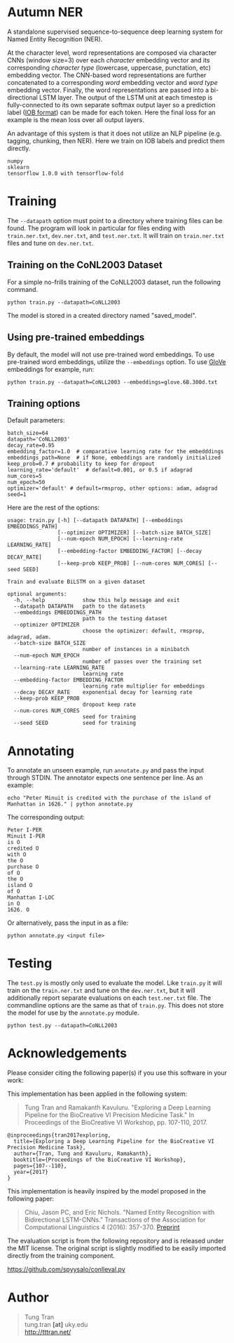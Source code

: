 # Autumn NER

A standalone supervised sequence-to-sequence deep learning system for Named Entity Recognition (NER). 

At the character level, word representations are composed via character CNNs (window size=3) over each *character* embedding vector and its corresponding *character type* (lowercase, uppercase, punctation, etc) embedding vector. The CNN-based word representations are further concatenated to a corresponding *word* embedding vector and *word type* embedding vector. Finally, the word representations are passed into a bi-directional LSTM layer. The output of the LSTM unit at each timestep is fully-connected to its own separate softmax output layer so a prediction label ([IOB format](https://en.wikipedia.org/wiki/Inside_Outside_Beginning)) can be made for each token. Here the final loss for an example is the mean loss over all output layers.

An advantage of this system is that it does not utilize an NLP pipeline (e.g. tagging, chunking, then NER). Here we train on IOB labels and predict them directly.

~~~
numpy
sklearn
tensorflow 1.0.0 with tensorflow-fold
~~~

# Training

The `--datapath` option must point to a directory where training files can be found. The program will look in particular for files ending with `train.ner.txt`, `dev.ner.txt`, and `test.ner.txt`. It will train on `train.ner.txt` files and tune on `dev.ner.txt`. 

## Training on the CoNL2003 Dataset

For a simple no-frills training of the CoNLL2003 dataset, run the following command.

`python train.py --datapath=CoNLL2003`

The model is stored in a created directory named "saved_model".

## Using pre-trained embeddings

By default, the model will not use pre-trained word embeddings. To use pre-trained word embeddings, utilize the `--embeddings` option. To use [GloVe](https://nlp.stanford.edu/projects/glove/) embeddings for example, run:

`python train.py --datapath=CoNLL2003 --embeddings=glove.6B.300d.txt`

## Training options

Default parameters:

~~~
batch_size=64
datapath='CoNLL2003'
decay_rate=0.95
embedding_factor=1.0  # comparative learning rate for the embedddings
embeddings_path=None  # if None, embeddings are randomly initialized
keep_prob=0.7 # probability to keep for dropout
learning_rate='default'  # default=0.001, or 0.5 if adagrad
num_cores=5
num_epoch=50
optimizer='default' # default=rmsprop, other options: adam, adagrad
seed=1
~~~

Here are the rest of the options:

~~~
usage: train.py [-h] [--datapath DATAPATH] [--embeddings EMBEDDINGS_PATH]
                [--optimizer OPTIMIZER] [--batch-size BATCH_SIZE]
                [--num-epoch NUM_EPOCH] [--learning-rate LEARNING_RATE]
                [--embedding-factor EMBEDDING_FACTOR] [--decay DECAY_RATE]
                [--keep-prob KEEP_PROB] [--num-cores NUM_CORES] [--seed SEED]

Train and evaluate BiLSTM on a given dataset

optional arguments:
  -h, --help            show this help message and exit
  --datapath DATAPATH   path to the datasets
  --embeddings EMBEDDINGS_PATH
                        path to the testing dataset
  --optimizer OPTIMIZER
                        choose the optimizer: default, rmsprop, adagrad, adam.
  --batch-size BATCH_SIZE
                        number of instances in a minibatch
  --num-epoch NUM_EPOCH
                        number of passes over the training set
  --learning-rate LEARNING_RATE
                        learning rate
  --embedding-factor EMBEDDING_FACTOR
                        learning rate multiplier for embeddings
  --decay DECAY_RATE    exponential decay for learning rate
  --keep-prob KEEP_PROB
                        dropout keep rate
  --num-cores NUM_CORES
                        seed for training
  --seed SEED           seed for training

~~~

# Annotating

To annotate an unseen example, run `annotate.py` and pass the input through STDIN. The annotator expects one sentence per line. As an example:

`echo "Peter Minuit is credited with the purchase of the island of Manhattan in 1626." | python annotate.py`

The corresponding output:

```
Peter I-PER
Minuit I-PER
is O
credited O
with O
the O
purchase O
of O
the O
island O
of O
Manhattan I-LOC
in O
1626. O
```

Or alternatively, pass the input in as a file:

`python annotate.py <input file>`

# Testing

The `test.py` is mostly only used to evaluate the model. Like `train.py` it will train on the `train.ner.txt` and tune on the `dev.ner.txt`, but it will additionally report separate evaluations on each `test.ner.txt` file. The commandline options are the same as that of `train.py`. This does not store the model for use by the `annotate.py` module.

`python test.py --datapath=CoNLL2003`

# Acknowledgements

Please consider citing the following paper(s) if you use this software in your work:

This implementation has been applied in the following system:

> Tung Tran and Ramakanth Kavuluru. "Exploring a Deep Learning Pipeline for the BioCreative VI Precision Medicine Task." In Proceedings of the BioCreative VI Workshop, pp. 107-110, 2017.

```
@inproceedings{tran2017exploring,
  title={Exploring a Deep Learning Pipeline for the BioCreative VI Precision Medicine Task},
  author={Tran, Tung and Kavuluru, Ramakanth},
  booktitle={Proceedings of the BioCreative VI Workshop},
  pages={107--110},
  year={2017}
}
```

This implementation is heavily inspired by the model proposed in the following paper:

> Chiu, Jason PC, and Eric Nichols. "Named Entity Recognition with Bidirectional LSTM-CNNs." Transactions of the Association for Computational Linguistics 4 (2016): 357-370. [Preprint](https://arxiv.org/pdf/1511.08308.pdf)

The evaluation script is from the following repository and is released under the MIT license. The original script is slightly modified to be easily imported directly from the training component.

https://github.com/spyysalo/conlleval.py

# Author

> Tung Tran  
> tung.tran **[at]** uky.edu  
> <http://tttran.net/>


